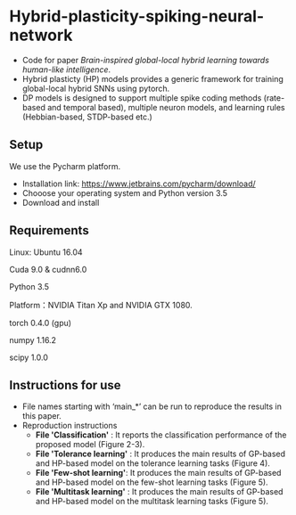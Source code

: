 # Hybrid-plasticity-spiking-neural-network
- Code for paper  *Brain-inspired global-local hybrid learning towards human-like intelligence*. 
- Hybrid plasticty (HP) models provides a generic framework for training global-local hybrid SNNs using pytorch.
- DP models is designed to support multiple spike coding methods (rate-based and temporal based), multiple neuron models, and learning rules (Hebbian-based, STDP-based etc.)

## Setup
We use the Pycharm platform. 
- Installation link: https://www.jetbrains.com/pycharm/download/
- Chooose your operating system and Python version 3.5
- Download and install

## Requirements

Linux: Ubuntu 16.04

Cuda 9.0 & cudnn6.0

Python 3.5

Platform：NVIDIA Titan Xp and NVIDIA GTX 1080. 

torch 0.4.0 (gpu)

numpy 1.16.2

scipy 1.0.0

## Instructions for use
- File names starting with ‘main_*’ can be run to reproduce the results in this paper.
- Reproduction instructions 
    - **File 'Classification'** :  It reports the classification performance of the proposed model (Figure 2-3).
    - **File 'Tolerance learning'** : It produces the main results of GP-based and HP-based model on the tolerance learning tasks (Figure 4).
    - **File 'Few-shot learning'**: It produces the main results of GP-based and HP-based model on the few-shot learning tasks (Figure 5).
    - **File 'Multitask learning'**  :  It produces the main results of GP-based and HP-based model on the multitask learning tasks (Figure 5).
  
 
